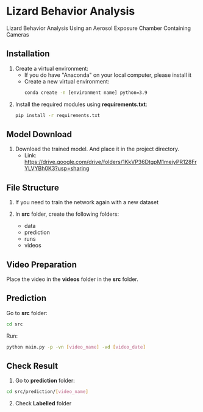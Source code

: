 # Lizard Behavior Analysis
Lizard Behavior Analysis Using an Aerosol Exposure Chamber Containing Cameras

## Installation

1. Create a virtual environment:
   - If you do have "Anaconda" on your local computer, please install it
   - Create a new virtual environment:
     ```sh
     conda create -n [environment name] python=3.9
     ```
2. Install the required modules using **requirements.txt**:
   ```sh
   pip install -r requirements.txt
   ```

## Model Download

1. Download the trained model. And place it in the project directory.
   - Link: https://drive.google.com/drive/folders/1KkVP36DtgpM1meiyPR128FrYLVYBh0K3?usp=sharing


## File Structure

1. If you need to train the network again with a new dataset
   
2. In **src** folder, create the following folders:
   - data
   - prediction
   - runs
   - videos

## Video Preparation
Place the video in the **videos** folder in the **src** folder.

## Prediction

Go to **src** folder:
```sh
cd src
```

Run:
```sh
python main.py -p -vn [video_name] -vd [video_date]
```

## Check Result

1. Go to **prediction** folder:

```sh
cd src/prediction/[video_name]
```

2. Check **Labelled** folder
